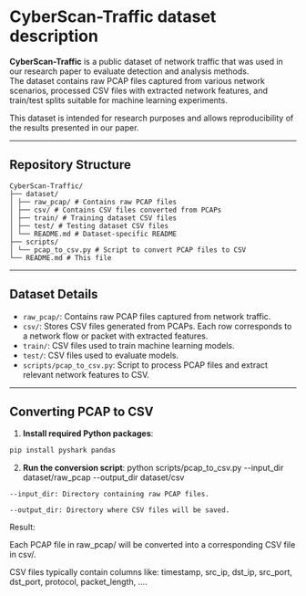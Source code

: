 # CyberScan-Traffic dataset description

**CyberScan-Traffic** is a public dataset of network traffic that was used in our research paper to evaluate detection and analysis methods.  
The dataset contains raw PCAP files captured from various network scenarios, processed CSV files with extracted network features, and train/test splits suitable for machine learning experiments.  

This dataset is intended for research purposes and allows reproducibility of the results presented in our paper.

---

## Repository Structure
```
CyberScan-Traffic/
├── dataset/
│ ├── raw_pcap/ # Contains raw PCAP files
│ ├── csv/ # Contains CSV files converted from PCAPs
│ ├── train/ # Training dataset CSV files
│ ├── test/ # Testing dataset CSV files
│ └── README.md # Dataset-specific README
├── scripts/
│ └── pcap_to_csv.py # Script to convert PCAP files to CSV
└── README.md # This file
```


---

## Dataset Details

- `raw_pcap/`: Contains raw PCAP files captured from network traffic.  
- `csv/`: Stores CSV files generated from PCAPs. Each row corresponds to a network flow or packet with extracted features.  
- `train/`: CSV files used to train machine learning models.  
- `test/`: CSV files used to evaluate models.  
- `scripts/pcap_to_csv.py`: Script to process PCAP files and extract relevant network features to CSV.

---

## Converting PCAP to CSV

1. **Install required Python packages**:

```bash
pip install pyshark pandas
```

2. **Run the conversion script**: 
python scripts/pcap_to_csv.py --input_dir dataset/raw_pcap --output_dir dataset/csv
```
--input_dir: Directory containing raw PCAP files.

--output_dir: Directory where CSV files will be saved.
```
Result:

Each PCAP file in raw_pcap/ will be converted into a corresponding CSV file in csv/.

CSV files typically contain columns like: timestamp, src_ip, dst_ip, src_port, dst_port, protocol, packet_length, ....
